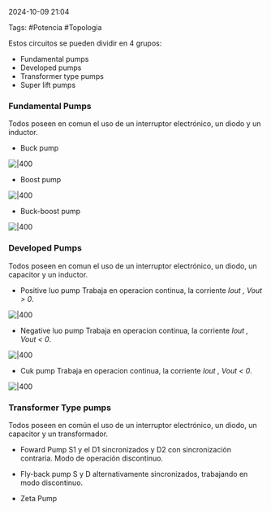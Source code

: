 2024-10-09 21:04

Tags: #Potencia #Topologia 

Estos circuitos se pueden dividir en 4 grupos:
* Fundamental pumps
* Developed pumps
* Transformer type pumps
* Super lift pumps
### Fundamental Pumps
Todos poseen en comun el uso de un interruptor electrónico, un diodo y un inductor.
* Buck pump

![|400](Imagenes/Pump1.jpeg)

* Boost pump

![|400](Imagenes/Pump2.jpeg)
* Buck-boost pump

![|400](Imagenes/Pump3.jpeg)

### Developed Pumps
Todos poseen en comun el uso de un interruptor electrónico, un diodo, un capacitor y un inductor.
* Positive luo pump
Trabaja en operacion continua, la corriente _Iout , Vout > 0_.

![|400](Imagenes/Pump4.jpeg)

* Negative luo pump
Trabaja en operacion continua, la corriente _Iout , Vout < 0_.

![|400](Imagenes/Pump5.jpeg)

* Cuk pump
Trabaja en operacion continua, la corriente _Iout , Vout < 0_.

![|400](Imagenes/Pump6.jpeg)

### Transformer Type pumps
Todos poseen en común el uso de un interruptor electrónico, un diodo, un capacitor y un transformador.
* Foward Pump
S1 y el D1 sincronizados y D2 con sincronización contraria. Modo de operación discontinuo.



* Fly-back pump
S y D alternativamente sincronizados, trabajando en modo discontinuo.



* Zeta Pump






